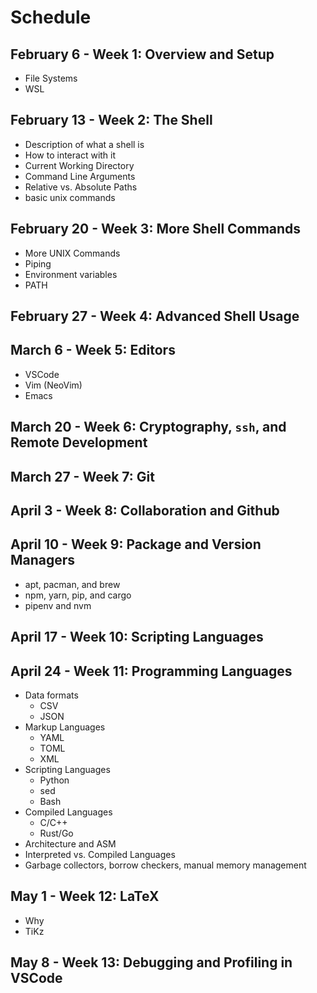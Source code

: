 # Schedule

## February 6 - Week 1: Overview and Setup

- File Systems
- WSL

## February 13 - Week 2: The Shell

- Description of what a shell is
- How to interact with it
- Current Working Directory
- Command Line Arguments
- Relative vs. Absolute Paths
- basic unix commands

## February 20 - Week 3: More Shell Commands

- More UNIX Commands
- Piping
- Environment variables
- PATH

## February 27 - Week 4: Advanced Shell Usage

## March 6 - Week 5: Editors

- VSCode
- Vim (NeoVim)
- Emacs

## March 20 - Week 6: Cryptography, `ssh`, and Remote Development

## March 27 - Week 7: Git

## April 3 - Week 8: Collaboration and Github

## April 10 - Week 9: Package and Version Managers

- apt, pacman, and brew
- npm, yarn, pip, and cargo
- pipenv and nvm

## April 17 - Week 10: Scripting Languages

## April 24 - Week 11: Programming Languages

- Data formats
  - CSV
  - JSON
- Markup Languages
  - YAML
  - TOML
  - XML
- Scripting Languages
  - Python
  - sed
  - Bash
- Compiled Languages
  - C/C++
  - Rust/Go
- Architecture and ASM
- Interpreted vs. Compiled Languages
- Garbage collectors, borrow checkers, manual memory management

## May 1 - Week 12: LaTeX

- Why
- TiKz

## May 8 - Week 13: Debugging and Profiling in VSCode
